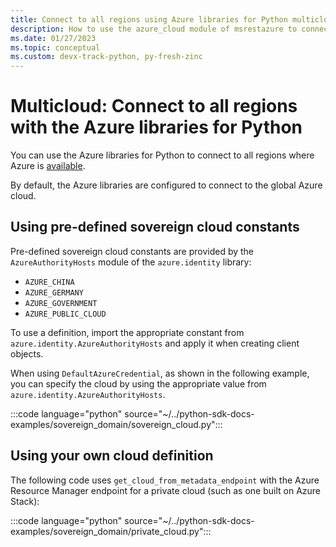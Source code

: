 ```yaml
---
title: Connect to all regions using Azure libraries for Python multicloud 
description: How to use the azure_cloud module of msrestazure to connect to Azure in different sovereign regions
ms.date: 01/27/2023
ms.topic: conceptual
ms.custom: devx-track-python, py-fresh-zinc
---
```


# Multicloud: Connect to all regions with the Azure libraries for Python

You can use the Azure libraries for Python to connect to all regions where Azure is [available](https://azure.microsoft.com/regions/services).

By default, the Azure libraries are configured to connect to the global Azure cloud.

## Using pre-defined sovereign cloud constants

Pre-defined sovereign cloud constants are provided by the `AzureAuthorityHosts` module of the `azure.identity` library:

- `AZURE_CHINA`
- `AZURE_GERMANY`
- `AZURE_GOVERNMENT`
- `AZURE_PUBLIC_CLOUD`

To use a definition, import the appropriate constant from `azure.identity.AzureAuthorityHosts` and apply it when creating client objects.

When using `DefaultAzureCredential`, as shown in the following example, you can specify the cloud by using the appropriate value from `azure.identity.AzureAuthorityHosts`.

:::code language="python" source="~/../python-sdk-docs-examples/sovereign_domain/sovereign_cloud.py":::
  
## Using your own cloud definition

The following code uses `get_cloud_from_metadata_endpoint` with the Azure Resource Manager endpoint for a private cloud (such as one built on Azure Stack):

:::code language="python" source="~/../python-sdk-docs-examples/sovereign_domain/private_cloud.py":::
